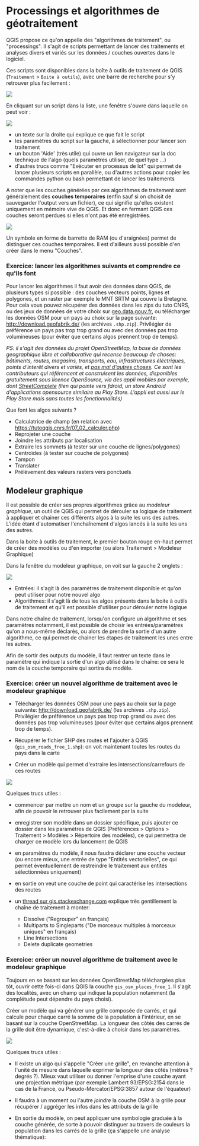 # Processings et algorithmes de géotraitement

QGIS propose ce qu'on appelle des "algorithmes de traitement", ou "processings". Il s'agit de scripts permettant de lancer des traitements et analyses divers et variés sur les données / couches ouvertes dans le logiciel.

Ces scripts sont disponibles dans la boîte à outils de traitement de QGIS (`Traitement` > `Boite à outils`), avec une barre de recherche pour s'y retrouver plus facilement :

![](img/processing_toolbox.png)

En cliquant sur un script dans la liste, une fenêtre s'ouvre dans laquelle on peut voir :

![](img/processing_extract_by_distance.png)

- un texte sur la droite qui explique ce que fait le script
- les paramètres du script sur la gauche, à sélectionner pour lancer son traitement
- un bouton 'Aide' (très utile) qui ouvre un lien navigateur sur la doc technique de l'algo (quels paramètres utiliser, de quel type ...)
- d'autres trucs comme "Exécuter en processus de lot" qui permet de lancer plusieurs scripts en parallèle, ou d'autres actions pour copier les commandes python ou bash permettant de lancer les traitements

A noter que les couches générées par ces algorithmes de traitement sont généralement des **couches temporaires** (enfin sauf si on choisit de sauvegarder l'output vers un fichier), ce qui signifie qu'elles existent uniquement en mémoire vive de QGIS. Et donc en fermant QGIS ces couches seront perdues si elles n'ont pas été enregistrées.

![](img/temp_layer_symbol.png)

Un symbole en forme de barrette de RAM (ou d'araignées) permet de distinguer ces couches temporaires. Il est d'ailleurs aussi possible d'en créer dans le menu "Couches".


### Exercice: lancer les algorithmes suivants et comprendre ce qu'ils font

Pour lancer les algorithmes il faut avoir des données dans QGIS, de plusieurs types si possible : des couches vecteurs points, lignes et polygones, et un raster par exemple le MNT SRTM qui couvre la Bretagne. Pour cela vous pouvez récupérer des données dans les zips du tuto CNRS, ou des jeux de données de votre choix sur [geo.data.gouv.fr](https://geo.data.gouv.fr/fr/), ou télécharger les données OSM pour un pays au choix sur la page suivante: http://download.geofabrik.de/ (les archives `.shp.zip`). Privilégier de préférence un pays pas trop trop grand ou avec des données pas trop volumineuses (pour éviter que certains algos prennent trop de temps).

*PS: il s'agit des données du projet OpenStreetMap, la base de données geographique libre et collaborative qui recense beaucoup de choses: bâtiments, routes, magasins, transports, eau, infrastructures éléctriques, points d'interêt divers et variés, et [pas mal d'autres choses](https://wiki.openstreetmap.org/wiki/Map_features). Ce sont les contributeurs qui référencent et construisent les données, disponibles gratuitement sous licence OpenSource, via des appli mobiles par exemple, dont [StreetComplete](https://f-droid.org/en/packages/de.westnordost.streetcomplete/) (lien qui pointe vers fdroid, un store Android d'applications opensource similaire au Play Store. L'appli est aussi sur le Play Store mais sans toutes les fonctionnalités)*

Que font les algos suivants ?

- Calculatrice de champ (en relation avec https://tutoqgis.cnrs.fr/07_02_calculer.php)
- Reprojeter une couche
- Joindre les attributs par localisation
- Extraire les sommets (à tester sur une couche de lignes/polygones)
- Centroïdes (à tester sur couche de polygones)
- Tampon
- Translater
- Prélèvement des valeurs rasters vers ponctuels

## Modeleur graphique

Il est possible de créer ses propres algorithmes grâce au *modeleur graphique*, un outil de QGIS qui permet de dérouler sa logique de traitement à appliquer et chainer ces différents algos à la suite les uns des autres. L'idée étant d'automatiser l'enchaînement d'algos lancés à la suite les uns des autres.

Dans la boite à outils de traitement, le premier bouton rouge en-haut permet de créer des modèles ou d'en importer (ou alors Traitement > Modeleur Graphique)

Dans la fenêtre du modeleur graphique, on voit sur la gauche 2 onglets :

![](img/graphic_modeler.png)

- Entrées: il s'agit là des paramètres de traitement disponible et qu'on peut utiliser pour notre nouvel algo
- Algorithmes: il s'agit là de tous les algos présents dans la boite à outils de traitement et qu'il est possible d'utiliser pour dérouler notre logique

Dans notre chaîne de traitement, lorsqu'on configure un algorithme et ses paramètres notamment, il est possible de choisir les entrées/paramètres qu'on a nous-même déclarés, ou alors de prendre la sortie d'un autre algorithme, ce qui permet de chainer les étapes de traitement les unes entre les autres.

Afin de sortir des outputs du modèle, il faut rentrer un texte dans le paramètre qui indique la sortie d'un algo utilisé dans le chaîne: ce sera le nom de la couche temporaire qui sortira du modèle. 

### Exercice: créer un nouvel algorithme de traitement avec le modeleur graphique

- Télécharger les données OSM pour une pays au choix sur la page suivante: http://download.geofabrik.de/ (les archives `.shp.zip`). Privilégier de préférence un pays pas trop trop grand ou avec des données pas trop volumineuses (pour éviter que certains algos prennent trop de temps).

- Récupérer le fichier SHP des routes et l'ajouter à QGIS (`gis_osm_roads_free_1.shp`): on voit maintenant toutes les routes du pays dans la carte

- Créer un modèle qui permet d'extraire les intersections/carrefours de ces routes

![](img/osm_roads_intersections.png)

Quelques trucs utiles :

- commencer par mettre un nom et un groupe sur la gauche du modeleur, afin de pouvoir le retrouver plus facilement par la suite

- enregistrer son modèle dans un dossier spécifique, puis ajouter ce dossier dans les paramètres de QGIS (Préférences > Options > Traitement > Modèles > Répertoire des modèles), ce qui permettra de charger ce modèle lors du lancement de QGIS

- en paramètres du modèle, il nous faudra déclarer une couche vecteur (ou encore mieux, une entrée de type "Entités vectorielles", ce qui permet éventuellement de restreindre le traitement aux entités sélectionnées uniquement)

- en sortie on veut une couche de point qui caractérise les intersections des routes

- un [thread sur gis.stackexchange.com](https://gis.stackexchange.com/a/370697) explique très gentillement la chaîne de traitement à monter:
    - Dissolve ("Regrouper" en français)
    - Multiparts to Singleparts ("De morceaux multiples à morceaux uniques" en français)
    - Line Intersections
    - Delete duplicate geometries

### Exercice: créer un nouvel algorithme de traitement avec le modeleur graphique

Toujours en se basant sur les données OpenStreetMap téléchargées plus tôt, ouvrir cette fois-ci dans QGIS la couche `gis_osm_places_free_1`. Il s'agit des localités, avec un champ qui indique la population notamment (la complétude peut dépendre du pays choisi).

Créer un modèle qui va générer une grille composée de carrés, et qui calcule pour chaque carré la somme de la population à l'intérieur, en se basant sur la couche OpenStreetMap. La longueur des côtés des carrés de la grille doit être dynamique, c'est-à-dire à choisir dans les paramètres. 

![](img/uruguay_population_grid_map.png)

Quelques trucs utiles :

- Il existe un algo qui s'appelle "Créer une grille", en revanche attention à l'unité de mesure dans laquelle exprimer la longueur des côtés (mètres ? degrés ?). Mieux vaut utiliser ou donner l'emprise d'une couche ayant une projection métrique (par exemple Lambert 93/EPSG:2154 dans le cas de la France, ou Pseudo-Mercator/EPSG:3857 autour de l'équateur)

- Il faudra à un moment ou l'autre *joindre* la couche OSM à la grille pour récupérer / aggréger les infos dans les attributs de la grille

- En sortie du modèle, on peut appliquer une symbologie graduée à la couche générée, de sorte à pouvoir distinguer au travers de couleurs la population dans les carrés de la grille (ça s'appelle une analyse thématique):
